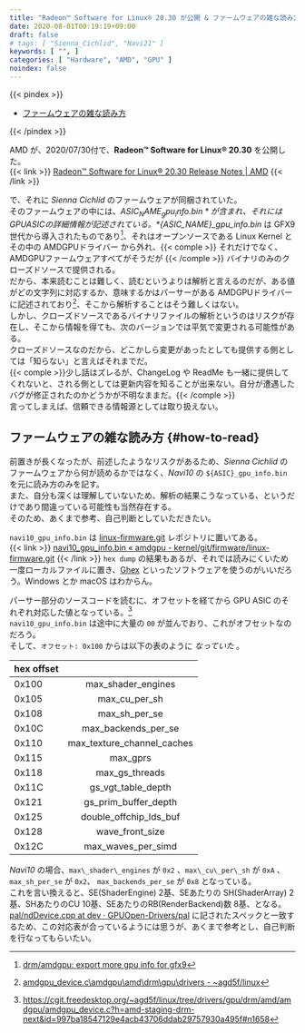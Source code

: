 ```yaml
---
title: "Radeon™ Software for Linux® 20.30 が公開 & ファームウェアの雑な読み方"
date: 2020-08-01T00:19:19+09:00
draft: false
# tags: [ "Sienna_Cichlid", "Navi21" ]
keywords: [ "", ]
categories: [ "Hardware", "AMD", "GPU" ]
noindex: false
---
```


{{< pindex >}}

 * [ファームウェアの雑な読み方](#how-to-read)

{{< /pindex >}}

AMD が、2020/07/30付で、**Radeon™ Software for Linux® 20.30** を公開した。  
{{< link >}} [Radeon™ Software for Linux® 20.30 Release Notes | AMD](https://www.amd.com/en/support/kb/release-notes/rn-amdgpu-unified-linux-20-30) {{< /link >}}


で、それに *Sienna Cichlid* のファームウェアが同梱されていた。  
そのファームウェアの中には、*${ASIC_NAME}_gpu_info.bin* が含まれ、それには GPU ASIC の詳細情報が記述されている。  
*${ASIC_NAME}_gpu_info.bin* は GFX9 世代から導入されたものであり[^gpu-info-bin-gfx9]、それはオープンソースである Linux Kernel とその中の AMDGPUドライバー から外れ、{{< comple >}} それだけでなく、AMDGPUファームウェアすべてがそうだが {{< /comple >}} バイナリのみのクローズドソースで提供される。  
だから、本来読むことは難しく、読むというよりは解析と言えるのだが、ある値がどの文字列に対応するか、意味するかはパーサーがある AMDGPUドライバーに記述されており[^gpu-info-parse]、そこから解析することはそう難しくはない。  
しかし、クローズドソースであるバイナリファイルの解析というのはリスクが存在し、そこから情報を得ても、次のバージョンでは平気で変更される可能性がある。  
クローズドソースなのだから、どこかしら変更があったとしても提供する側としては「知らない」と言えばそれまでだ。  
{{< comple >}}少し話はズレるが、ChangeLog や ReadMe も一緒に提供してくれないと、される側としては更新内容を知ることが出来ない。自分が遭遇したバグが修正されたのかどうかが不明なままだ。{{< /comple >}}  
言ってしまえば、信頼できる情報源としては取り扱えない。  

[^gpu-info-bin-gfx9]: [drm/amdgpu: export more gpu info for gfx9](https://cgit.freedesktop.org/~agd5f/linux/commit/drivers/gpu/drm/amd?h=amd-staging-drm-next&id=408bfe7c3c5d036947b509356f494dc6b46025ff)
[^gpu-info-parse]: [amdgpu_device.c\amdgpu\amd\drm\gpu\drivers - ~agd5f/linux](https://cgit.freedesktop.org/~agd5f/linux/tree/drivers/gpu/drm/amd/amdgpu/amdgpu_device.c?h=amd-staging-drm-next&id=997ba18547129e4acb43706ddab29757930a495f#n1674)

<!--
それに、AMD が何でクローズドソースで提供しているかを考えれば、そりゃ IP保護やライセンス、機密保持のためだろう。だから、自分としてはそういったものを解析するような行為はあまり積極的にはしない。  
じゃあ何でこんな記事を書いてるんだと自分でも思うが、知ってしまったからだ。  
*「情報はフリーになるたがる」* というどこかで聞いたような言葉がある。その言葉は元々 *「情報はフリーになりたがる」* だったらしく[^free]、自分はその思想を輝かしく思う。  
だからフリーで広めるし、個人が独占するくらいなら一次情報元もそれの読み方も公開する。  
自分はタイミングをうまく読めるエンターテイナーでもない。  
ただ、同時に情報を守りたい、クローズドソースで提供する側の立場も理解はしているつもりだから、一言やめてくれと提供する側に言われればこの記事は消すし、これまでのようにオープンソースコードをネタにしていく。
-->

## ファームウェアの雑な読み方 {#how-to-read}

前置きが長くなったが、前述したようなリスクがあるため、*Sienna Cichlid* のファームウェアから何が読めるかではなく、*Navi10* の `${ASIC}_gpu_info.bin` を元に読み方のみを記す。  
また、自分も深くは理解していないため、解析の結果こうなっている、というだけであり間違っている可能性も当然存在する。  
そのため、あくまで参考、自己判断としていただきたい。  

[^free]: [「情報はフリーになるべきだ」から「情報はフリーになりたがる」への変遷にみる「モノの式神化」 (1/2)](https://blogos.com/article/92941/)


`navi10_gpu_info.bin` は [linux-firmware.git](https://git.kernel.org/pub/scm/linux/kernel/git/firmware/linux-firmware.git) レポジトリに置いてある。  
{{< link >}} [navi10_gpu_info.bin « amdgpu - kernel/git/firmware/linux-firmware.git](https://git.kernel.org/pub/scm/linux/kernel/git/firmware/linux-firmware.git) {{< /link >}}
`hex dump` の結果もあるが、それでは読みにくいため一度ローカルファイルに置き、[Ghex](https://wiki.gnome.org/Apps/Ghex) といったソフトウェアを使うのがいいだろう。Windows とか macOS はわからん。  

パーサー部分のソースコードを読むに、オフセットを経てから GPU ASIC のそれぞれ対応した値となっている。[^parser_1]  
`navi10_gpu_info.bin` は途中に大量の `00` が並んでおり、これがオフセットなのだろう。  
そして、`オフセット: 0x100` からは以下の表のように *なっていた* 。  

[^parser_1]: <https://cgit.freedesktop.org/~agd5f/linux/tree/drivers/gpu/drm/amd/amdgpu/amdgpu_device.c?h=amd-staging-drm-next&id=997ba18547129e4acb43706ddab29757930a495f#n1658>

| hex offset | |
| :-- | :--: |
| 0x100 | max\_shader\_engines |
| 0x105 | max\_cu\_per\_sh |
| 0x108 | max_sh_per_se |
| 0x10C | max_backends_per_se |
| 0x110 | max_texture_channel_caches |
| 0x115 | max_gprs |
| 0x118 | max_gs_threads |
| 0x11C | gs_vgt_table_depth |
| 0x121 | gs_prim_buffer_depth |
| 0x125 | double_offchip_lds_buf |
| 0x128 | wave_front_size |
| 0x12C | max_waves_per_simd |

<!--
| 0x130 | max_scratch_slots_per_cu |
| 0x134 | lds_size |
-->

*Navi10* の場合、`max\_shader\_engines` が `0x2` 、`max\_cu\_per\_sh` が `0xA` 、`max_sh_per_se` が `0x2`、 `max_backends_per_se` が `0x8` となっている。  
これを言い換えると、SE(ShaderEngine) 2基、SEあたりの SH(ShaderArray) 2基、SHあたりのCU 10基、SEあたりのRB(RenderBackend)数 8基、となる。  
[pal/ndDevice.cpp at dev · GPUOpen-Drivers/pal](https://github.com/GPUOpen-Drivers/pal/blob/dev/src/core/os/nullDevice/ndDevice.cpp) に記されたスペックと一致するため、この対応表が合っているようには思うが、あくまで参考とし、自己判断を行なってもらいたい。  

[^pal^navi10]: [pal/ndDevice.cpp at ea5db60841dab7d067f5010f28a980ef222bdf81 · GPUOpen-Drivers/pal](https://github.com/GPUOpen-Drivers/pal/blob/ea5db60841dab7d067f5010f28a980ef222bdf81/src/core/os/nullDevice/ndDevice.cpp#L944)
